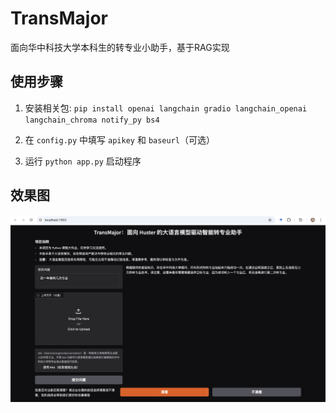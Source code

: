# TransMajor

面向华中科技大学本科生的转专业小助手，基于RAG实现

## 使用步骤

1. 安装相关包: `pip install openai langchain gradio langchain_openai langchain_chroma notify_py bs4`

2. 在 `config.py` 中填写 `apikey` 和 `baseurl`（可选）

3. 运行 `python app.py` 启动程序

## 效果图

![效果图](asset/image.png)